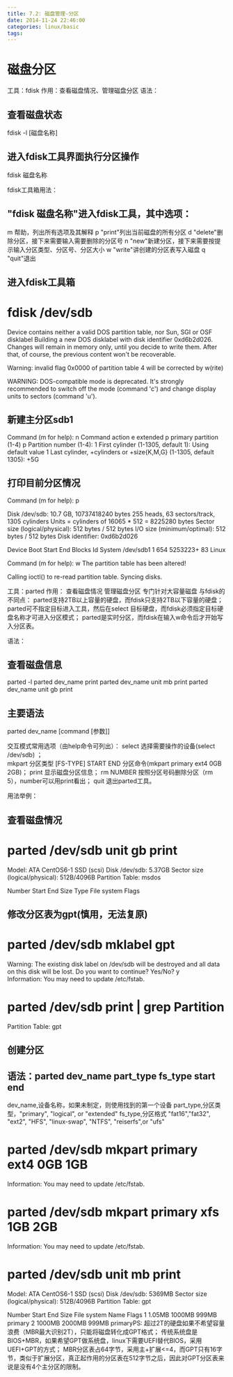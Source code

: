 ```yaml
---
title: 7.2: 磁盘管理-分区
date: 2014-11-24 22:46:00
categories: linux/basic
tags:
---
```

 
磁盘分区
======================================================
工具：fdisk
作用：查看磁盘情况、管理磁盘分区
语法：
## 查看磁盘状态
fdisk -l [磁盘名称]
## 进入fdisk工具界面执行分区操作
fdisk 磁盘名称
 
fdisk工具箱用法：
## "fdisk 磁盘名称"进入fdisk工具，其中选项：
m 帮助，列出所有选项及其解释
p "print"列出当前磁盘的所有分区
d "delete"删除分区，接下来需要输入需要删除的分区号
n "new"新建分区，接下来需要按提示输入分区类型、分区号、分区大小
w "write"讲创建的分区表写入磁盘
q "quit"退出
## 进入fdisk工具箱
# fdisk /dev/sdb
Device contains neither a valid DOS partition table, nor Sun, SGI or OSF disklabel
Building a new DOS disklabel with disk identifier 0xd6b2d026.
Changes will remain in memory only, until you decide to write them.
After that, of course, the previous content won't be recoverable.
 
Warning: invalid flag 0x0000 of partition table 4 will be corrected by w(rite)
 
WARNING: DOS-compatible mode is deprecated. It's strongly recommended to
         switch off the mode (command 'c') and change display units to
         sectors (command 'u').
 
## 新建主分区sdb1
Command (m for help): n
Command action
   e   extended
   p   primary partition (1-4)
p
Partition number (1-4): 1
First cylinder (1-1305, default 1):
Using default value 1
Last cylinder, +cylinders or +size{K,M,G} (1-1305, default 1305): +5G
 
## 打印目前分区情况
Command (m for help): p
 
Disk /dev/sdb: 10.7 GB, 10737418240 bytes
255 heads, 63 sectors/track, 1305 cylinders
Units = cylinders of 16065 * 512 = 8225280 bytes
Sector size (logical/physical): 512 bytes / 512 bytes
I/O size (minimum/optimal): 512 bytes / 512 bytes
Disk identifier: 0xd6b2d026
 
   Device Boot      Start         End      Blocks   Id  System
/dev/sdb1               1         654     5253223+  83  Linux
 
Command (m for help): w
The partition table has been altered!
 
Calling ioctl() to re-read partition table.
Syncing disks. 
 
工具：parted
作用：
查看磁盘情况
管理磁盘分区
专门针对大容量磁盘
与fdisk的不同点：
parted支持2TB以上容量的硬盘，而fdisk只支持2TB以下容量的硬盘；
parted可不指定目标进入工具，然后在select 目标硬盘，而fdisk必须指定目标硬盘名称才可进入分区模式；
parted是实时分区，而fdisk在输入w命令后才开始写入分区表。
 
语法：
## 查看磁盘信息
parted -l
parted dev_name print
parted dev_name unit mb print
parted dev_name unit gb print
## 主要语法
parted dev_name  [command [参数]]
 
交互模式常用选项（由help命令可列出）：
select 选择需要操作的设备(select /dev/sdb) ；                                          
mkpart 分区类型 [FS-TYPE] START END 分区命令(mkpart primary ext4 0GB 2GB)；
print 显示磁盘分区信息；
rm NUMBER 按照分区号码删除分区（rm 5），number可以用print看出；
quit 退出parted工具。
 
用法举例：
## 查看磁盘情况
# parted /dev/sdb unit gb print
Model: ATA CentOS6-1 SSD (scsi)
Disk /dev/sdb: 5.37GB
Sector size (logical/physical): 512B/4096B
Partition Table: msdos
 
Number  Start  End  Size  Type  File system  Flags
 
## 修改分区表为gpt(慎用，无法复原)
# parted /dev/sdb mklabel gpt
Warning: The existing disk label on /dev/sdb will be destroyed and all data on
this disk will be lost. Do you want to continue?
Yes/No? y                                                                 
Information: You may need to update /etc/fstab.                           
 
# parted /dev/sdb print | grep Partition
Partition Table: gpt
 
## 创建分区
## 语法：parted dev_name part_type fs_type start end
dev_name,设备名称，如果未制定，则使用找到的第一个设备
part_type,分区类型，"primary", "logical", or "extended"
fs_type,分区格式
"fat16","fat32", "ext2", "HFS", "linux-swap", "NTFS", 
"reiserfs",or  "ufs"
# parted /dev/sdb mkpart primary ext4 0GB 1GB
Information: You may need to update /etc/fstab.                           
                                                             
# parted /dev/sdb mkpart primary xfs 1GB 2GB
Information: You may need to update /etc/fstab.                           
 
# parted /dev/sdb unit mb print
Model: ATA CentOS6-1 SSD (scsi)
Disk /dev/sdb: 5369MB
Sector size (logical/physical): 512B/4096B
Partition Table: gpt
 
Number  Start   End     Size   File system  Name     Flags
 1      1.05MB  1000MB  999MB               primary
 2      1000MB  2000MB  999MB               primaryPS:
超过2T的硬盘如果不希望容量浪费（MBR最大识别2T），只能将磁盘转化成GPT格式；
传统系统盘是BIOS+MBR，如果希望GPT做系统盘，linux下需要UEFI替代BIOS，采用UEFI+GPT的方式；
MBR分区表占64字节，采用主+扩展<=4，而GPT只有16字节，类似于扩展分区，真正起作用的分区表在512字节之后，因此对GPT分区表来说是没有4个主分区的限制。
 
